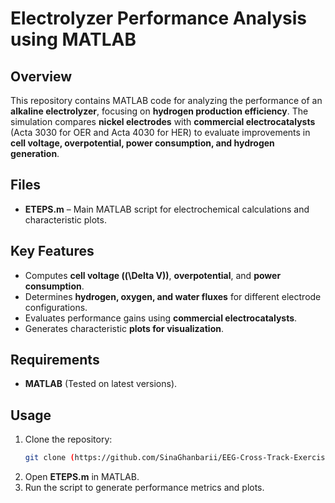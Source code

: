 # **Electrolyzer Performance Analysis using MATLAB**  

## **Overview**  
This repository contains MATLAB code for analyzing the performance of an **alkaline electrolyzer**, focusing on **hydrogen production efficiency**. The simulation compares **nickel electrodes** with **commercial electrocatalysts** (Acta 3030 for OER and Acta 4030 for HER) to evaluate improvements in **cell voltage, overpotential, power consumption, and hydrogen generation**.  

## **Files**  
- **ETEPS.m** – Main MATLAB script for electrochemical calculations and characteristic plots.  

## **Key Features**  
- Computes **cell voltage (\(\Delta V\))**, **overpotential**, and **power consumption**.  
- Determines **hydrogen, oxygen, and water fluxes** for different electrode configurations.  
- Evaluates performance gains using **commercial electrocatalysts**.  
- Generates characteristic **plots for visualization**.  

## **Requirements**  
- **MATLAB** (Tested on latest versions).  

## **Usage**  
1. Clone the repository:  
   ```bash
   git clone (https://github.com/SinaGhanbarii/EEG-Cross-Track-Exercise.git)
   ```
2. Open **ETEPS.m** in MATLAB.  
3. Run the script to generate performance metrics and plots.  

